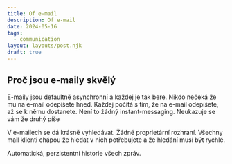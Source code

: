 ```yaml
---
title: Of e-mail
description: Of e-mail
date: 2024-05-16
tags:
  - communication
layout: layouts/post.njk
draft: true
---
```

## Proč jsou e-maily skvělý

E-maily jsou defaultně asynchronní a každej je tak bere. Nikdo nečeká že mu na e-mail odepíšete hned. Každej počítá s tím, že na e-mail odepíšete, až se k němu dostanete. Není to žádný instant-messaging. Neukazuje se vám že druhý píše

V e-mailech se dá krásně vyhledávat. Žádné proprietární rozhraní. Všechny mail klienti chápou že hledat v nich potřebujete a že hledání musí být rychlé.

Automatická, perzistentní historie všech zpráv.
